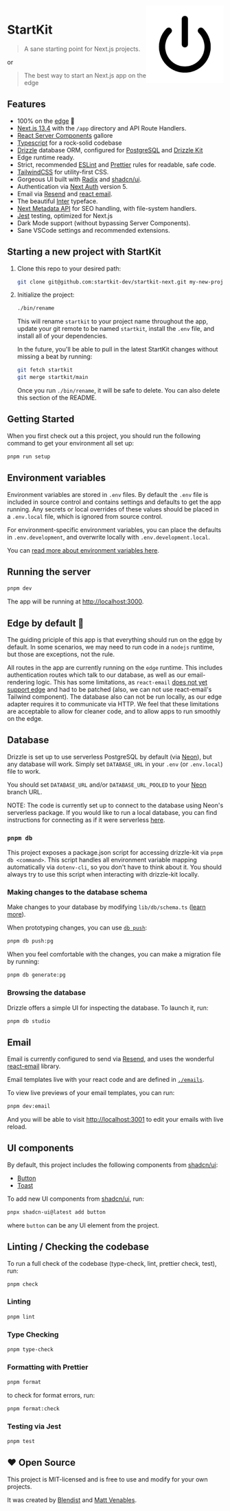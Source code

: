 <img src="./app/apple-icon.png" align="right" />

# StartKit

> A sane starting point for Next.js projects.

or

> The best way to start an Next.js app on the edge

## Features

- 100% on the [edge](https://nextjs.org/docs/app/building-your-application/rendering/edge-and-nodejs-runtimes) 🚀
- [Next.js 13.4](https://nextjs.org) with the `/app` directory and API Route Handlers.
- [React Server Components](https://nextjs.org/docs/app/building-your-application/rendering/server-components) gallore
- [Typescript](https://www.typescriptlang.org/) for a rock-solid codebase
- [Drizzle](https://orm.drizzle.team) database ORM, configured for [PostgreSQL](https://www.postgresql.org/) and [Drizzle Kit](https://orm.drizzle.team/kit-docs/overview)
- Edge runtime ready.
- Strict, recommended [ESLint](https://eslint.org/) and [Prettier](https://prettier.io/) rules for readable, safe code.
- [TailwindCSS](https://tailwindcss.com/) for utility-first CSS.
- Gorgeous UI built with [Radix](https://www.radix-ui.com/) and [shadcn/ui](https://ui.shadcn.com/).
- Authentication via [Next Auth](https://next-auth.js.org/) version 5.
- Email via [Resend](https://resend.com) and [react email](https://react.email/).
- The beautiful [Inter](https://rsms.me/inter/) typeface.
- [Next Metadata API](https://beta.nextjs.org/docs/api-reference/metadata) for SEO handling, with file-system handlers.
- [Jest](https://jestjs.io/) testing, optimized for Next.js
- Dark Mode support (without bypassing Server Components).
- Sane VSCode settings and recommended extensions.

## Starting a new project with StartKit

1. Clone this repo to your desired path:

   ```sh
   git clone git@github.com:startkit-dev/startkit-next.git my-new-project
   ```

2. Initialize the project:

   ```sh
   ./bin/rename
   ```

   This will rename `startkit` to your project name throughout the app,
   update your git remote to be named `startkit`, install the `.env` file, and
   install all of your dependencies.

   In the future, you'll be able to pull in the latest StartKit changes without
   missing a beat by running:

   ```sh
   git fetch startkit
   git merge startkit/main
   ```

   Once you run `./bin/rename`, it will be safe to delete. You can also delete
   this section of the README.

## Getting Started

When you first check out a this project, you should run the following command to get your environment all set up:

```sh
pnpm run setup
```

## Environment variables

Environment variables are stored in `.env` files. By default the `.env` file is included in source control and contains
settings and defaults to get the app running. Any secrets or local overrides of these values should be placed in a
`.env.local` file, which is ignored from source control.

For environment-specific environment variables, you can place the defaults in `.env.development`, and overwrite locally
with `.env.development.local`.

You can [read more about environment variables here](https://nextjs.org/docs/basic-features/environment-variables).

## Running the server

```bash
pnpm dev
```

The app will be running at [http://localhost:3000](http://localhost:3000).

## Edge by default 🚀

The guiding priciple of this app is that everything should run on the [edge](https://nextjs.org/docs/app/building-your-application/rendering/edge-and-nodejs-runtimes) by default. In some scenarios, we may need to run code in a `nodejs` runtime, but those are exceptions, not the rule.

All routes in the app are currently running on the `edge` runtime. This includes authentication routes which talk to our database, as well as our email-rendering logic. This has some limitations, as `react-email` [does not yet support edge](<(https://github.com/resendlabs/react-email/issues/871)>) and had to be patched (also, we can not use react-email's Tailwind component). The database also can not be run locally, as our edge adapter requires it to communicate via HTTP. We feel that these limitations are acceptable to allow for cleaner code, and to allow apps to run smoothly on the edge.

## Database

Drizzle is set up to use serverless PostgreSQL by default (via [Neon](https://neon.tech)), but any database will work. Simply set `DATABASE_URL` in your `.env` (or `.env.local`) file to work.

You should set `DATABASE_URL` and/or `DATABASE_URL_POOLED` to your [Neon](https://neon.tech) branch URL.

NOTE: The code is currently set up to connect to the database using Neon's serverless package. If you would like to run a local database, you can find instructions for connecting as if it were serverless [here](https://github.com/neondatabase/serverless/issues/33#issuecomment-1634853042).

### `pnpm db`

This project exposes a package.json script for accessing drizzle-kit via `pnpm db <command>`. This script handles all environment variable mapping automatically via `dotenv-cli`, so you don't have to think about it. You should always try to use this script when interacting with drizzle-kit locally.

### Making changes to the database schema

Make changes to your database by modifying `lib/db/schema.ts` ([learn more](https://orm.drizzle.team/docs/sql-schema-declaration)).

When prototyping changes, you can use [`db push`](https://orm.drizzle.team/kit-docs/overview):

```sh
pnpm db push:pg
```

When you feel comfortable with the changes, you can make a migration file by running:

```sh
pnpm db generate:pg
```

### Browsing the database

Drizzle offers a simple UI for inspecting the database. To launch it, run:

```sh
pnpm db studio
```

## Email

Email is currently configured to send via [Resend](https://resend.com), and uses the wonderful [react-email](https://react.email) library.

Email templates live with your react code and are defined in [`./emails`](./emails).

To view live previews of your email templates, you can run:

```sh
pnpm dev:email
```

And you will be able to visit [http://localhost:3001](http://localhost:3001) to edit your emails with live reload.

## UI components

By default, this project includes the following components from [shadcn/ui](https://ui.shadcn.com/):

- [Button](https://ui.shadcn.com/docs/components/button)
- [Toast](https://ui.shadcn.com/docs/components/toast)

To add new UI components from [shadcn/ui](https://ui.shadcn.com/), run:

```sh
pnpx shadcn-ui@latest add button
```

where `button` can be any UI element from the project.

## Linting / Checking the codebase

To run a full check of the codebase (type-check, lint, prettier check, test), run:

```sh
pnpm check
```

### Linting

```sh
pnpm lint
```

### Type Checking

```sh
pnpm type-check
```

### Formatting with Prettier

```sh
pnpm format
```

to check for format errors, run:

```sh
pnpm format:check
```

### Testing via Jest

```sh
pnpm test
```

## ❤️ Open Source

This project is MIT-licensed and is free to use and modify for your own projects.

It was created by [Blendist](https://blendist.com) and [Matt Venables](https://venabl.es).
